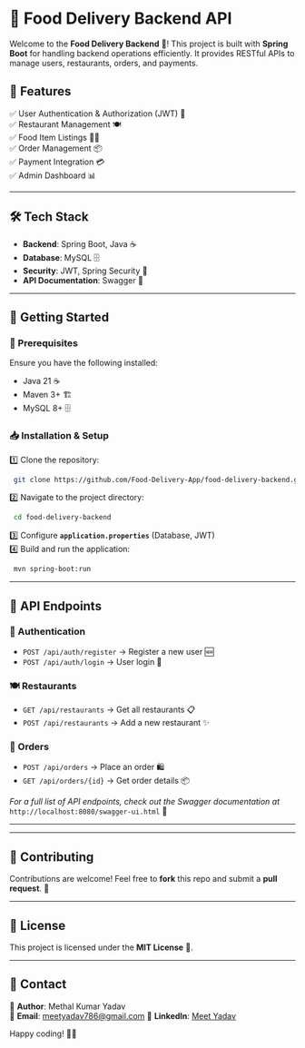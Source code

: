 # 🍔 Food Delivery Backend API

Welcome to the **Food Delivery Backend** 🚀! This project is built with **Spring Boot** for handling backend operations efficiently. It provides RESTful APIs to manage users, restaurants, orders, and payments.

## 📌 Features
✅ User Authentication & Authorization (JWT) 🔐  
✅ Restaurant Management 🍽️  
✅ Food Item Listings 🥗🍕  
✅ Order Management 📦  
✅ Payment Integration 💳  
✅ Admin Dashboard 📊  

---

## 🛠️ Tech Stack
- **Backend**: Spring Boot, Java ☕
- **Database**: MySQL 🗄️
- **Security**: JWT, Spring Security 🔑
- **API Documentation**: Swagger 📜

---

## 🚀 Getting Started
### 🔧 Prerequisites
Ensure you have the following installed:
- Java 21 ☕
- Maven 3+ 🏗️
- MySQL 8+ 🗄️

### 📥 Installation & Setup
1️⃣ Clone the repository:  
```sh
 git clone https://github.com/Food-Delivery-App/food-delivery-backend.git
```
2️⃣ Navigate to the project directory:  
```sh
 cd food-delivery-backend
```
3️⃣ Configure **`application.properties`** (Database, JWT)  
4️⃣ Build and run the application:  
```sh
 mvn spring-boot:run
```

---

## 📡 API Endpoints
### 🔑 Authentication
- `POST /api/auth/register` → Register a new user 🆕
- `POST /api/auth/login` → User login 🔑

### 🍽️ Restaurants
- `GET /api/restaurants` → Get all restaurants 📋
- `POST /api/restaurants` → Add a new restaurant ✨

### 🥡 Orders
- `POST /api/orders` → Place an order 🛍️
- `GET /api/orders/{id}` → Get order details 📦


_For a full list of API endpoints, check out the Swagger documentation at_ `http://localhost:8080/swagger-ui.html` 📖

---


---

## 🤝 Contributing
Contributions are welcome! Feel free to **fork** this repo and submit a **pull request**. 🎉

---

## 📜 License
This project is licensed under the **MIT License** 📄.

---

## 📧 Contact
📌 **Author**: Methal Kumar Yadav  
📌 **Email**: meetyadav786@gmail.com
📌 **LinkedIn**: [Meet Yadav](https://www.linkedin.com/in/methal-yadav-meet-27903329a/)

Happy coding! 🚀🔥
